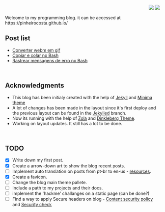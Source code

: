 <p align="right">
<img src="https://img.shields.io/github/commits-since/PinheiroCosta/PinheiroCosta.github.io/1.0"></img>
<img src="https://img.shields.io/website?down_color=red&down_message=offline&label=page&logo=github&up_color=green&up_message=online&url=https%3A%2F%2Fpinheirocosta.github.io%2F"</img>
</p>
Welcome to my programming blog. it can be accessed at https://pinheirocosta.github.io/

<br>

## Post list

* [Converter webm em gif](https://pinheirocosta.github.io/webm-em-gif/)
* [Copiar e colar no Bash](https://pinheirocosta.github.io/copiar-e-colar-no-terminal/)
* [Rastrear mensagens de erro no Bash](https://pinheirocosta.github.io/rastrear-erro-no-terminal/)
<br>

## Acknowledgments

* This blog has been initialy created with the help of [Jekyll](https://jekyllrb.com/) and [Minima theme](https://github.com/jekyll/minima)
* A lot of changes has been made in the layout since it's first deploy and the previous layout can be found in the [Jekylled](https://github.com/PinheiroCosta/PinheiroCosta.github.io/tree/jekylled) branch.
* Now its running with the help of [Zola](https://www.getzola.org/) and [Dinkleberg Theme](https://github.com/rust-br/dinkleberg).
* Working on layout updates. It still has a lot to be done.

<br>

## TODO

- [x] Write down my first post.
- [x] Create a arrow-down art to show the blog recent posts.
- [ ] Implement auto translation on posts from pt-br to en-us - [resources](https://matthewlincoln.net/2020/03/01/multilingual-jekyll.html).
- [x] Create a favicon.
- [ ] Change the blog main theme pallete.
- [ ] Include a path to my projects and their docs.
- [ ] implement the 'hackme' challanges on a static page (can be done?)
- [ ] Find a way to apply Secure headers on blog - [Content security policy](https://content-security-policy.com/) and [Security check](https://securityheaders.com/)

